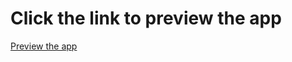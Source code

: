 # Click the link to preview the app

[Preview the app](https://ll11ll11ll11.github.io/limengli-takehome/)
